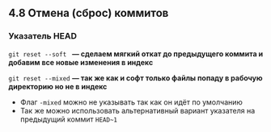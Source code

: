 ## 4.8 Отмена (сброс) коммитов

### Указатель HEAD

`git reset --soft ` <commit> **— сделаем мягкий откат до предыдущего коммита и добавим все новые изменения в индекс**  

`git reset --mixed` <commit> **— так же как и софт только файлы попаду в рабочую директорию но не в индекс**

- Флаг `-mixed` можно не указывать так как он идёт по умолчанию
- Так же можно использовать альтернативный вариант указателя на предыдущий коммит `HEAD~1` 